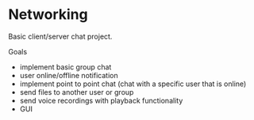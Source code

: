 # Networking


Basic client/server chat project.

Goals 
- implement basic group chat
- user online/offline notification
- implement point to point chat (chat with a specific user that is online)
- send files to another user or group
- send voice recordings with playback functionality
- GUI
